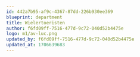 ```yaml
---
id: 442a7b95-af9c-4367-87dd-226b930ee369
blueprint: department
title: Wielertoeristen
author: f6fd09ff-7516-477d-9c72-040d52b4475e
logo: m1/av-luc.png
updated_by: f6fd09ff-7516-477d-9c72-040d52b4475e
updated_at: 1706639683
---
```


